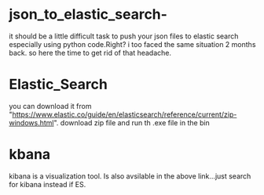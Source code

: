 # json_to_elastic_search-
it should be a little difficult task to push your json files to elastic search especially using python code.Right? 
i too faced the same situation 2 months back. so here the time to get rid of that headache.
# Elastic_Search
you can download it from "https://www.elastic.co/guide/en/elasticsearch/reference/current/zip-windows.html". download zip file and run th .exe file in the bin
# kbana
kibana is a visualization tool. Is also avsilable in the above link...just search for kibana instead if ES.

